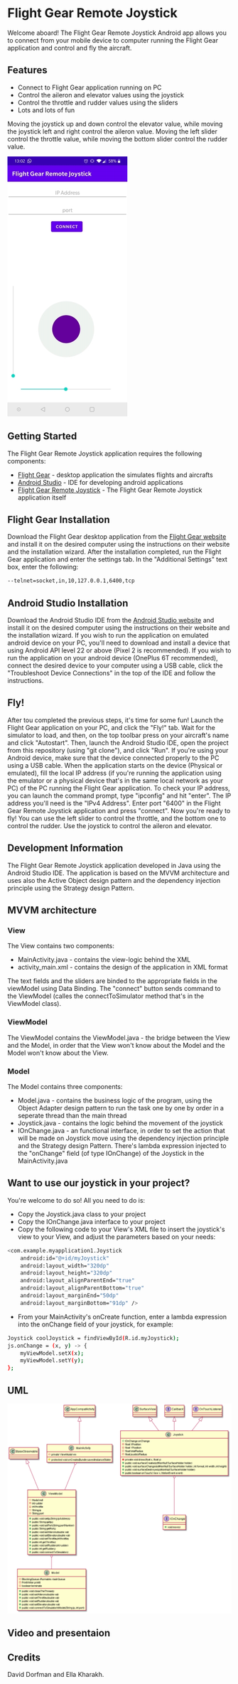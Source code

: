 # Flight Gear Remote Joystick
Welcome aboard! The Flight Gear Remote Joystick Android app allows you to connect from your mobile device to computer running the Flight Gear application and control and fly the aircraft.

## Features
- Connect to Flight Gear application running on PC
- Control the aileron and elevator values using the joystick
- Control the throttle and rudder values using the sliders
- Lots and lots of fun

Moving the joystick up and down control the elevator value, while moving the joystick left and right control the aileron value. Moving the left slider control the throttle value, while moving the bottom slider control the rudder value.

![AppScreenshot](https://github.com/Ellakh/FlightGearJoystickApp/blob/master/app/JoystickAppScreenshot.jpg)

## Getting Started
The Flight Gear Remote Joystick application requires the following components:
- [Flight Gear] - desktop application the simulates flights and aircrafts
- [Android Studio] - IDE for developing android applications
- [Flight Gear Remote Joystick] - The Flight Gear Remote Joystick application itself

## Flight Gear Installation
Download the Flight Gear desktop application from the [Flight Gear website] and install it on the desired computer using the instructions on their website and the installation wizard.
After the installation completed, run the Flight Gear application and enter the settings tab. In the "Additional Settings" text box, enter the following:
```sh
--telnet=socket,in,10,127.0.0.1,6400,tcp
```

## Android Studio Installation
Download the Android Studio IDE from the [Android Studio website] and install it on the desired computer using the instructions on their website and the installation wizard.
If you wish to run the application on emulated android device on your PC, you'll need to download and install a device that using Android API level 22 or above (Pixel 2 is recommended).
If you wish to run the application on your android device (OnePlus 6T recommended), connect the desired device to your computer using a USB cable, click the "Troubleshoot Device Connections" in the top of the IDE and follow the instructions.

## Fly!
After tou completed the previous steps, it's time for some fun!
Launch the Flight Gear application on your PC, and click the "Fly!" tab. Wait for the simulator to load, and then, on the top toolbar press on your aircraft's name and click "Autostart". Then, launch the Android Studio IDE, open the project from this repository (using "git clone"), and click "Run". If you're using your Android device, make sure that the device connected properly to the PC using a USB cable. When the application starts on the device (Physical or emulated), fill the local IP address (if you're running the application using the emulator or a physical device that's in the same local network as your PC) of the PC running the Flight Gear application. To check your IP address, you can launch the command prompt, type "ipconfig" and hit "enter". The IP address you'll need is the "IPv4 Address". Enter port "6400" in the Flight Gear Remote Joystick application and press "connect". Now you're ready to fly! You can use the left slider to control the throttle, and the bottom one to control the rudder. Use the joystick to control the aileron and elevator.

## Development Information

The Flight Gear Remote Joystick application developed in Java using the Android Studio IDE. The application is based on the MVVM architecture and uses also the Active Object design pattern and the dependency injection principle using the Strategy design Pattern.

## MVVM architecture
### View
The View contains two components:
- MainActivity.java - contains the view-logic behind the XML
- activity_main.xml - contains the design of the application in XML format

The text fields and the sliders are binded to the appropriate fields in the viewModel using Data Binding. The "connect" button sends command to the ViewModel (calles the connectToSimulator method that's in the ViewModel class).

### ViewModel
The ViewModel contains the ViewModel.java - the bridge between the View and the Model, in order that the View won't know about the Model and the Model won't know about the View.

### Model
The Model contains three components:
- Model.java - contains the business logic of the program, using the Object Adapter design pattern to run the task one by one by order in a seperate thread than the main thread
- Joystick.java - contains the logic behind the movement of the joystick
- IOnChange.java - an functional interface, in order to set the action that will be made on Joystick move using the dependency injection principle and the Strategy design Pattern. There's lambda expression injected to the "onChange" field (of type IOnChange) of the Joystick in the MainActivity.java

## Want to use our joystick in your project?
You're welcome to do so! All you need to do is:
- Copy the Joystick.java class to your project
- Copy the IOnChange.java interface to your project
- Copy the following code to your View's XML file to insert the joystick's view to your View, and adjust the parameters based on your needs:
```sh
<com.example.myapplication1.Joystick
    android:id="@+id/myJoystick"
    android:layout_width="320dp"
    android:layout_height="320dp"
    android:layout_alignParentEnd="true"
    android:layout_alignParentBottom="true"
    android:layout_marginEnd="50dp"
    android:layout_marginBottom="91dp" />
```
- From your MainActivity's onCreate function, enter a lambda expression into the onChange field of your joystick, for example:
```sh
Joystick coolJoystick = findViewById(R.id.myJoystick);
js.onChange = (x, y) -> {
    myViewModel.setX(x);
    myViewModel.setY(y);
};
```

## UML
![UML](https://github.com/Ellakh/FlightGearJoystickApp/blob/master/app/UML.png)

## Video and presentaion


## Credits
David Dorfman and Ella Kharakh.


[//]: #
   [Flight Gear]: <https://www.flightgear.org/>
   [Android Studio]: <https://developer.android.com/studio>
   [Android Studio website]: <https://developer.android.com/studio>
   [Flight Gear website]: <https://www.flightgear.org/>
   [Flight Gear Remote Joystick]: <https://github.com/Ellakh/FlightGearJoystickApp>
